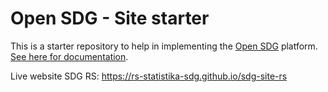 # Open SDG - Site starter

This is a starter repository to help in implementing the [Open SDG](https://github.com/open-sdg/open-sdg) platform. [See here for documentation](https://open-sdg.readthedocs.io).

Live website SDG RS: https://rs-statistika-sdg.github.io/sdg-site-rs
